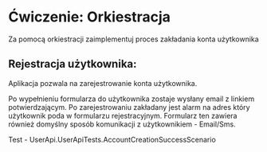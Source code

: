 # Ćwiczenie: Orkiestracja

Za pomocą orkiestracji zaimplementuj proces zakładania konta użytkownika

## Rejestracja użytkownika:
Aplikacja pozwala na zarejestrowanie konta użytkownika.

Po wypełnieniu formularza do użytkownika zostaje wysłany email z linkiem potwierdzającym.
Po zarejestrowaniu zakładany jest alarm na adres który użytkownik poda w formularzu rejestracyjnym.
Formularz ten zawiera również domyślny sposób komunikacji z użytkownikiem - Email/Sms.

Test - UserApi.UserApiTests.AccountCreationSuccessScenario